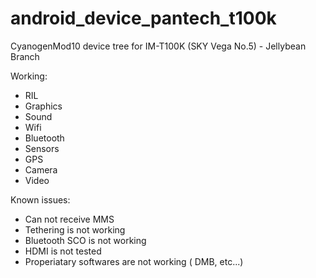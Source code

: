 android_device_pantech_t100k
============================

CyanogenMod10 device tree for IM-T100K (SKY Vega No.5) - Jellybean Branch

Working:
* RIL
* Graphics
* Sound
* Wifi
* Bluetooth
* Sensors
* GPS
* Camera
* Video

Known issues:
* Can not receive MMS 
* Tethering is not working
* Bluetooth SCO is not working
* HDMI is not tested
* Properiatary softwares are not working ( DMB, etc...)
